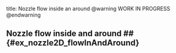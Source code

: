title: Nozzle flow inside an around
@warning WORK IN PROGRESS @endwarning


## Nozzle flow inside and around ## {#ex_nozzle2D_flowInAndAround}
